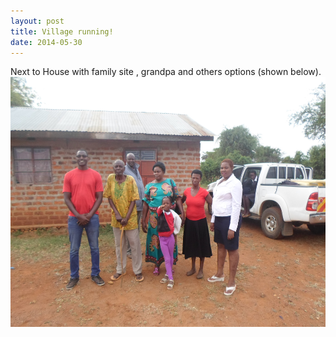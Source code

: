 ```yaml
---
layout: post
title: Village running!
date: 2014-05-30
---
```


Next to  House with family site , grandpa and others options  (shown below).<img src="/images/vilage.jpg" alt="drawing" width="700" height="400"/>
